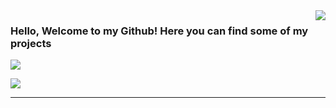 <img align='right' src="https://github-readme-stats.vercel.app/api?username=zaksenards&show_icons=true&title_color=783c00&text_color=af552e&icon_color=783c00&bg_color=f8efd4&cache_seconds=2300">

### Hello, Welcome to my Github! Here you can find some of my projects

<img src="https://img.shields.io/static/v1?label=Overview&message=zaksenards&color=f8efd4&style=for-the-badge&logo=GitHub">

<p align="left">
  <a href="https://t.me/zaksenards" alt="Telegram">
  <img src="https://img.shields.io/badge/-Telegram-0088cc?style=flat-square&labelColor=0088cc&logo=Telegram&logoColor=white&link=t.me/zaksenards"/></a>
</p>

<hr>
